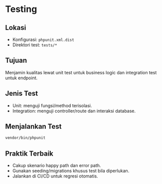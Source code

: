 # Testing

## Lokasi

- Konfigurasi: `phpunit.xml.dist`
- Direktori test: `tests/*`

## Tujuan

Menjamin kualitas lewat unit test untuk business logic dan integration test untuk endpoint.

## Jenis Test

- Unit: menguji fungsi/method terisolasi.
- Integration: menguji controller/route dan interaksi database.

## Menjalankan Test

```bash
vendor/bin/phpunit
```

## Praktik Terbaik

- Cakup skenario happy path dan error path.
- Gunakan seeding/migrations khusus test bila diperlukan.
- Jalankan di CI/CD untuk regresi otomatis.
